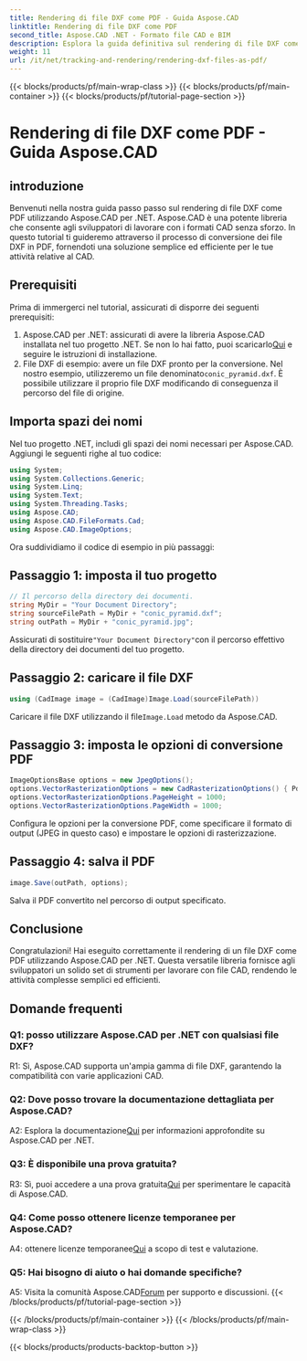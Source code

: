 ```yaml
---
title: Rendering di file DXF come PDF - Guida Aspose.CAD
linktitle: Rendering di file DXF come PDF
second_title: Aspose.CAD .NET - Formato file CAD e BIM
description: Esplora la guida definitiva sul rendering di file DXF come PDF utilizzando Aspose.CAD per .NET. Converti facilmente file CAD con il nostro tutorial passo passo.
weight: 11
url: /it/net/tracking-and-rendering/rendering-dxf-files-as-pdf/
---
```


{{< blocks/products/pf/main-wrap-class >}}
{{< blocks/products/pf/main-container >}}
{{< blocks/products/pf/tutorial-page-section >}}

# Rendering di file DXF come PDF - Guida Aspose.CAD

## introduzione

Benvenuti nella nostra guida passo passo sul rendering di file DXF come PDF utilizzando Aspose.CAD per .NET. Aspose.CAD è una potente libreria che consente agli sviluppatori di lavorare con i formati CAD senza sforzo. In questo tutorial ti guideremo attraverso il processo di conversione dei file DXF in PDF, fornendoti una soluzione semplice ed efficiente per le tue attività relative al CAD.

## Prerequisiti

Prima di immergerci nel tutorial, assicurati di disporre dei seguenti prerequisiti:
1.  Aspose.CAD per .NET: assicurati di avere la libreria Aspose.CAD installata nel tuo progetto .NET. Se non lo hai fatto, puoi scaricarlo[Qui](https://releases.aspose.com/cad/net/) e seguire le istruzioni di installazione.
2.  File DXF di esempio: avere un file DXF pronto per la conversione. Nel nostro esempio, utilizzeremo un file denominato`conic_pyramid.dxf`. È possibile utilizzare il proprio file DXF modificando di conseguenza il percorso del file di origine.

## Importa spazi dei nomi

Nel tuo progetto .NET, includi gli spazi dei nomi necessari per Aspose.CAD. Aggiungi le seguenti righe al tuo codice:

```csharp
using System;
using System.Collections.Generic;
using System.Linq;
using System.Text;
using System.Threading.Tasks;
using Aspose.CAD;
using Aspose.CAD.FileFormats.Cad;
using Aspose.CAD.ImageOptions;
```
Ora suddividiamo il codice di esempio in più passaggi:

## Passaggio 1: imposta il tuo progetto

```csharp
// Il percorso della directory dei documenti.
string MyDir = "Your Document Directory";
string sourceFilePath = MyDir + "conic_pyramid.dxf";
string outPath = MyDir + "conic_pyramid.jpg";
```
 Assicurati di sostituire`"Your Document Directory"`con il percorso effettivo della directory dei documenti del tuo progetto.

## Passaggio 2: caricare il file DXF

```csharp
using (CadImage image = (CadImage)Image.Load(sourceFilePath))
```
 Caricare il file DXF utilizzando il file`Image.Load` metodo da Aspose.CAD.

## Passaggio 3: imposta le opzioni di conversione PDF

```csharp
ImageOptionsBase options = new JpegOptions();
options.VectorRasterizationOptions = new CadRasterizationOptions() { PdfProductLocation = MyDir };
options.VectorRasterizationOptions.PageHeight = 1000;
options.VectorRasterizationOptions.PageWidth = 1000;
```

Configura le opzioni per la conversione PDF, come specificare il formato di output (JPEG in questo caso) e impostare le opzioni di rasterizzazione.

## Passaggio 4: salva il PDF

```csharp
image.Save(outPath, options);
```

Salva il PDF convertito nel percorso di output specificato.

## Conclusione

Congratulazioni! Hai eseguito correttamente il rendering di un file DXF come PDF utilizzando Aspose.CAD per .NET. Questa versatile libreria fornisce agli sviluppatori un solido set di strumenti per lavorare con file CAD, rendendo le attività complesse semplici ed efficienti.

## Domande frequenti

### Q1: posso utilizzare Aspose.CAD per .NET con qualsiasi file DXF?

R1: Sì, Aspose.CAD supporta un'ampia gamma di file DXF, garantendo la compatibilità con varie applicazioni CAD.

### Q2: Dove posso trovare la documentazione dettagliata per Aspose.CAD?

 A2: Esplora la documentazione[Qui](https://reference.aspose.com/cad/net/) per informazioni approfondite su Aspose.CAD per .NET.

### Q3: È disponibile una prova gratuita?

 R3: Sì, puoi accedere a una prova gratuita[Qui](https://releases.aspose.com/) per sperimentare le capacità di Aspose.CAD.

### Q4: Come posso ottenere licenze temporanee per Aspose.CAD?

 A4: ottenere licenze temporanee[Qui](https://purchase.aspose.com/temporary-license/) a scopo di test e valutazione.

### Q5: Hai bisogno di aiuto o hai domande specifiche?

 A5: Visita la comunità Aspose.CAD[Forum](https://forum.aspose.com/c/cad/19) per supporto e discussioni.
{{< /blocks/products/pf/tutorial-page-section >}}

{{< /blocks/products/pf/main-container >}}
{{< /blocks/products/pf/main-wrap-class >}}

{{< blocks/products/products-backtop-button >}}
